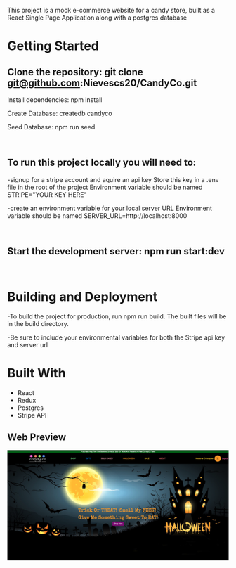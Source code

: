 This project is a mock e-commerce website for a candy store, built as a React Single Page Application along with a postgres database

# Getting Started
## Clone the repository: git clone git@github.com:Nievescs20/CandyCo.git
Install dependencies: npm install

Create Database: createdb candyco

Seed Database: npm run seed

<br/>

## To run this project locally you will need to:

  -signup for a stripe account and aquire an api key
    Store this key in a .env file in the root of the project
    Environment variable should be named STRIPE="YOUR KEY HERE"

  -create an environment variable for your local server URL
    Environment variable should be named SERVER_URL=http://localhost:8000

<br/>

## Start the development server: npm run start:dev

<br/>

# Building and Deployment
-To build the project for production, run npm run build. The built files will be in the build directory.

-Be sure to include your environmental variables for both the Stripe api key and server url



# Built With
- React
- Redux
- Postgres
- Stripe API

## Web Preview
![alt text](https://github.com/nievescs20/CandyCo/blob/main/public/HomeScreen.ScreenShot.png?raw=false)
